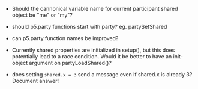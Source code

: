 - Should the cannonical variable name for current participant shared object be "me" or "my"?
- should p5.party functions start with party? eg. partySetShared
- can p5.party function names be improved?
- Currently shared properties are initialized in setup(), but this does potentially lead to a race condition. Would it be better to have an init-object argument on partyLoadShared()?

- does setting `shared.x = 3` send a message even if shared.x is already 3? Document answer!
